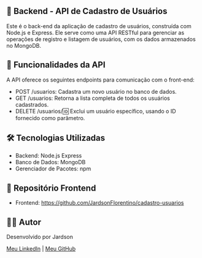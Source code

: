 ## 📝 Backend - API de Cadastro de Usuários

Este é o back-end da aplicação de cadastro de usuários, construída com Node.js e Express. Ele serve como uma API RESTful para gerenciar as operações de registro e listagem de usuários, com os dados armazenados no MongoDB.

## 🚀 Funcionalidades da API
A API oferece os seguintes endpoints para comunicação com o front-end:

- POST /usuarios: Cadastra um novo usuário no banco de dados.
- GET /usuarios: Retorna a lista completa de todos os usuários cadastrados.
- DELETE /usuarios/:id: Exclui um usuário específico, usando o ID fornecido como parâmetro.

## 🛠️ Tecnologias Utilizadas
- Backend: Node.js Express
- Banco de Dados: MongoDB
- Gerenciador de Pacotes: npm

## 🔗 Repositório Frontend
- Frontend: https://github.com/JardsonFlorentino/cadastro-usuarios

##

## 🙋‍♂️ Autor

Desenvolvido por Jardson

[Meu LinkedIn](https://www.linkedin.com/in/jardsonflorentino) | [Meu GitHub](https://github.com/JardsonFlorentino)
